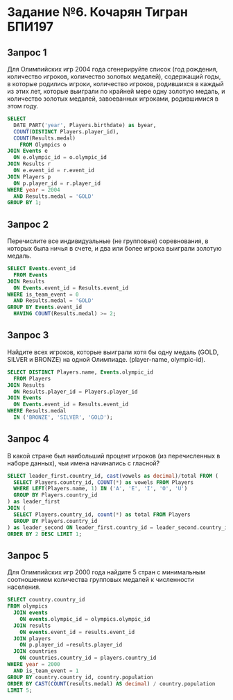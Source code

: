# Задание №6. Кочарян Тигран БПИ197

## Запрос 1
Для Олимпийских игр 2004 года сгенерируйте список (год рождения, количество игроков, количество золотых медалей),
содержащий годы, в которые родились игроки, количество игроков, родившихся в каждый из этих лет,
которые выиграли по крайней мере одну золотую медаль, и количество золотых медалей, завоеванных игроками, родившимися в этом году.

```sql
SELECT
  DATE_PART('year', Players.birthdate) as byear,
  COUNT(DISTINCT Players.player_id),
  COUNT(Results.medal)
    FROM Olympics o
JOIN Events e
  ON e.olympic_id = o.olympic_id
JOIN Results r
  ON e.event_id = r.event_id
JOIN Players p
  ON p.player_id = r.player_id
WHERE year = 2004 
  AND Results.medal = 'GOLD' 
GROUP BY 1;
```

## Запрос 2
Перечислите все индивидуальные (не групповые) соревнования, в которых была ничья в счете, и два или более игрока выиграли золотую медаль.

```sql
SELECT Events.event_id 
  FROM Events
JOIN Results 
  ON Events.event_id = Results.event_id
WHERE is_team_event = 0 
  AND Results.medal = 'GOLD'
GROUP BY Events.event_id 
  HAVING COUNT(Results.medal) >= 2;
```

## Запрос 3
Найдите всех игроков, которые выиграли хотя бы одну медаль (GOLD, SILVER и BRONZE) на одной Олимпиаде. (player-name, olympic-id).

```sql
SELECT DISTINCT Players.name, Events.olympic_id 
  FROM Players
JOIN Results 
  ON Results.player_id = Players.player_id
JOIN Events 
  ON Events.event_id = Results.event_id
WHERE Results.medal 
  IN ('BRONZE', 'SILVER', 'GOLD');
```

## Запрос 4
В какой стране был наибольший процент игроков (из перечисленных в наборе данных), чьи имена начинались с гласной?
```sql
SELECT leader_first.country_id, cast(vowels as decimal)/total FROM (
  SELECT Players.country_id, COUNT(*) as vowels FROM Players
  WHERE LEFT(Players.name, 1) IN ('A', 'E', 'I', 'O', 'U')
  GROUP BY Players.country_id
) as leader_first
JOIN (
  SELECT Players.country_id, count(*) as total FROM Players
  GROUP BY Players.country_id
) as leader_second ON leader_first.country_id = leader_second.country_id
ORDER BY 2 DESC LIMIT 1;
```

## Запрос 5
Для Олимпийских игр 2000 года найдите 5 стран с минимальным соотношением количества групповых медалей к численности населения.

```sql
SELECT country.country_id
FROM olympics
  JOIN events 
    ON events.olympic_id = olympics.olympic_id
  JOIN results 
    ON events.event_id = results.event_id
  JOIN players 
    ON p.player_id =results.player_id
  JOIN countries 
    ON countries.country_id = players.country_id
WHERE year = 2000
  AND is_team_event = 1
GROUP BY country.country_id, country.population
ORDER BY CAST(COUNT(results.medal) AS decimal) / country.population
LIMIT 5;
```